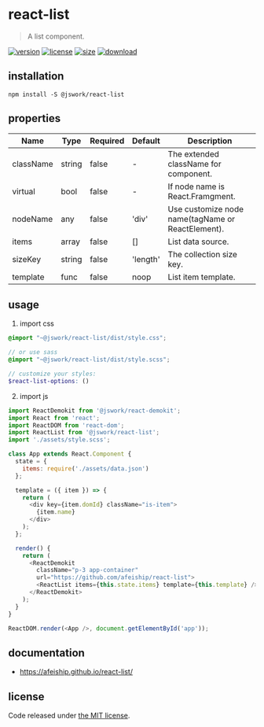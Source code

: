 # react-list
> A list component.

[![version][version-image]][version-url]
[![license][license-image]][license-url]
[![size][size-image]][size-url]
[![download][download-image]][download-url]

## installation
```shell
npm install -S @jswork/react-list
```

## properties
| Name      | Type   | Required | Default  | Description                                       |
| --------- | ------ | -------- | -------- | ------------------------------------------------- |
| className | string | false    | -        | The extended className for component.             |
| virtual   | bool   | false    | -        | If node name is React.Framgment.                  |
| nodeName  | any    | false    | 'div'    | Use customize node name(tagName or ReactElement). |
| items     | array  | false    | []       | List data source.                                 |
| sizeKey   | string | false    | 'length' | The collection size key.                          |
| template  | func   | false    | noop     | List item template.                               |


## usage
1. import css
  ```scss
  @import "~@jswork/react-list/dist/style.css";

  // or use sass
  @import "~@jswork/react-list/dist/style.scss";

  // customize your styles:
  $react-list-options: ()
  ```
2. import js
  ```js
  import ReactDemokit from '@jswork/react-demokit';
  import React from 'react';
  import ReactDOM from 'react-dom';
  import ReactList from '@jswork/react-list';
  import './assets/style.scss';

  class App extends React.Component {
    state = {
      items: require('./assets/data.json')
    };

    template = ({ item }) => {
      return (
        <div key={item.domId} className="is-item">
          {item.name}
        </div>
      );
    };

    render() {
      return (
        <ReactDemokit
          className="p-3 app-container"
          url="https://github.com/afeiship/react-list">
          <ReactList items={this.state.items} template={this.template} />
        </ReactDemokit>
      );
    }
  }

  ReactDOM.render(<App />, document.getElementById('app'));

  ```

## documentation
- https://afeiship.github.io/react-list/


## license
Code released under [the MIT license](https://github.com/afeiship/react-list/blob/master/LICENSE.txt).

[version-image]: https://img.shields.io/npm/v/@jswork/react-list
[version-url]: https://npmjs.org/package/@jswork/react-list

[license-image]: https://img.shields.io/npm/l/@jswork/react-list
[license-url]: https://github.com/afeiship/react-list/blob/master/LICENSE.txt

[size-image]: https://img.shields.io/bundlephobia/minzip/@jswork/react-list
[size-url]: https://github.com/afeiship/react-list/blob/master/dist/react-list.min.js

[download-image]: https://img.shields.io/npm/dm/@jswork/react-list
[download-url]: https://www.npmjs.com/package/@jswork/react-list
